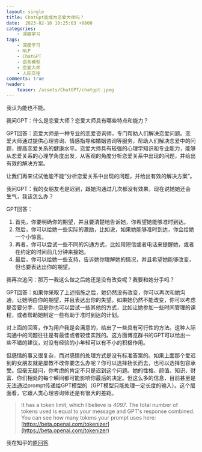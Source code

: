 ```yaml
---
layout: single
title: ChatGpt能成为恋爱大师吗？
date:  2023-02-16 10:25:03 +0800
categories: 
    - 深度学习
tags: 
    - 深度学习
    - NLP
    - ChatGPT
    - 语言模型
    - 恋爱大师
    - 人际交往
comments: true
header:
    teaser: /assets/ChatGPT/chatgpt.jpeg
---
```


我认为能也不能。

我问GPT：什么是恋爱大师？恋爱大师具有哪些特点和能力？

GPT回答：恋爱大师是一种专业的恋爱咨询师，专门帮助人们解决恋爱问题。恋爱大师通过提供心理咨询、情感指导和婚姻咨询等服务，帮助人们解决恋爱中的问题，提高恋爱关系的健康水平。恋爱大师具有较强的心理学知识和专业能力，能够从恋爱关系的心理学角度出发，从客观的角度分析恋爱关系中出现的问题，并给出有效的解决方案。

让我们再来试试他能不能“分析恋爱关系中出现的问题，并给出有效的解决方案”。

我问GPT：我的女朋友老是迟到，跟她沟通过几次都没有效果，现在说她她还会生气，我该怎么办？

GPT回答：

1. 首先，你要明确你的期望，并且要清楚地告诉她，你希望她能够准时到达。
2. 然后，你可以给她一些实际的激励，比如说，如果她能够准时到达，你会给她一个小惊喜。
3. 再者，你可以尝试一些不同的沟通方式，比如用短信或者电话来提醒她，或者在约定的时间前几分钟来接她。
4. 最后，你可以给她一些支持，告诉她你理解她的情况，并且希望她能够改变，但也要表达出你的期望。

我再次追问：那万一我这么做之后她还是没有改变呢？我要和她分手吗？

GPT回答：如果你采取了上述措施之后，她仍然没有改变，你可以再次和她沟通，让她明白你的期望，并且表达出你的失望。如果她仍然不能改变，你可以考虑是否要分手，但是你也可以尝试一些其他的方式，比如让她参加一些时间管理的课程，或者帮助她制定一些有助于准时到达的计划。

对上面的回答，作为用户我是会满意的，给出了一些具有可行性的方法。这种人际沟通中的问题往往是有最佳或者较佳实践的。这方面博览群书的GPT可以给出一些不错的建议，对没有经验的小年轻可以有不小的积极作用。

但感情的事又很复杂，而对感情的处理方式是没有标准答案的。如果上面那个爱迟到的女朋友就是屡教不改你要怎么办呢？你可以选择扬长而去，也可以选择包容承受。但毫无疑问，你考虑的肯定不只是迟到这个问题。她的性格、颜值、知识、财富、你们相处的每个瞬间都可能影响你最后的决定。但这么多的信息，目前甚至是无法通过prompt传递给GPT模型的（GPT模型只能处理一定长度的输入）。这个层面看，它跟人类心理咨询师还是有很大的差距。

> It has a token limit, which I believe is *4097*. The total number of tokens used is equal to your message and GPT's response combined. You can see how many tokens your prompt uses here: [https://beta.openai.com/tokenizer](https://beta.openai.com/tokenizer)
>

我在知乎的[原回答](https://www.zhihu.com/answer/2895989199)